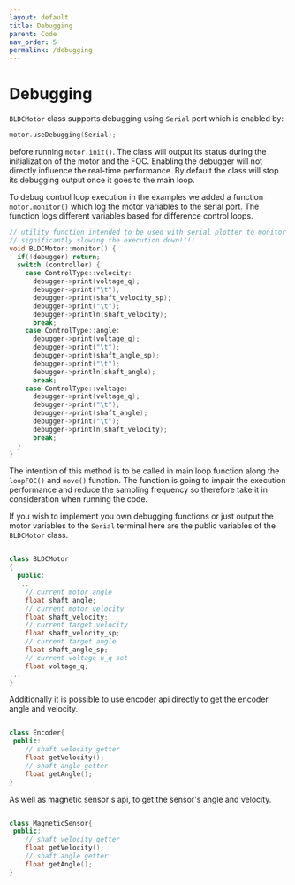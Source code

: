 ```yaml
---
layout: default
title: Debugging
parent: Code
nav_order: 5
permalink: /debugging
---
```



# Debugging

`BLDCMotor` class supports debugging using `Serial` port which is enabled by:
```cpp
motor.useDebugging(Serial);
```
before running `motor.init()`.
The class will output its status during the initialization of the motor and the FOC. Enabling the debugger will not directly influence the real-time performance. By default the class will stop its debugging output once it goes to the main loop.

To debug control loop execution in the examples we added a function `motor.monitor()` which log the motor variables to the serial port. The function logs different variables based for difference control loops.
```cpp
// utility function intended to be used with serial plotter to monitor motor variables
// significantly slowing the execution down!!!!
void BLDCMotor::monitor() {
  if(!debugger) return;
  switch (controller) {
    case ControlType::velocity:
      debugger->print(voltage_q);
      debugger->print("\t");
      debugger->print(shaft_velocity_sp);
      debugger->print("\t");
      debugger->println(shaft_velocity);
      break;
    case ControlType::angle:
      debugger->print(voltage_q);
      debugger->print("\t");
      debugger->print(shaft_angle_sp);
      debugger->print("\t");
      debugger->println(shaft_angle);
      break;
    case ControlType::voltage:
      debugger->print(voltage_q);
      debugger->print("\t");
      debugger->print(shaft_angle);
      debugger->print("\t");
      debugger->println(shaft_velocity);
      break;
  }
}
```
The intention of this method is to be called in main loop function along the `loopFOC()` and `move()` function. The function is going to impair the execution performance and reduce the sampling frequency so therefore take it in consideration when running the code. 

If you wish to implement you own debugging functions or just output the motor variables to the `Serial` terminal here are the public variables of the `BLDCMotor` class.


```cpp

class BLDCMotor
{
  public:
  ...
    // current motor angle
    float shaft_angle;
    // current motor velocity 
    float shaft_velocity;
    // current target velocity
    float shaft_velocity_sp;
    // current target angle
    float shaft_angle_sp;
    // current voltage u_q set
    float voltage_q;
...
}
```
Additionally it is possible to use encoder api directly to get the encoder angle and velocity. 
```cpp

class Encoder{
 public:
    // shaft velocity getter
    float getVelocity();
	// shaft angle getter
    float getAngle();
}
```
As well as magnetic sensor's api, to get the sensor's angle and velocity. 
```cpp

class MagneticSensor{
 public:
    // shaft velocity getter
    float getVelocity();
	// shaft angle getter
    float getAngle();
}
```